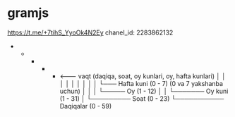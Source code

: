 # gramjs

https://t.me/+7tihS_YyoOk4N2Ey
chanel_id: 2283862132



* * * * *  <--- vaqt (daqiqa, soat, oy kunlari, oy, hafta kunlari)
│ │ │ │ │
│ │ │ │ └─── Hafta kuni (0 - 7) (0 va 7 yakshanba uchun)
│ │ │ └───── Oy (1 - 12)
│ │ └─────── Oy kuni (1 - 31)
│ └───────── Soat (0 - 23)
└─────────── Daqiqalar (0 - 59)
